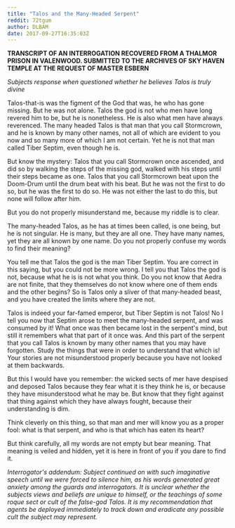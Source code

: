 ```yaml
---
title: "Talos and the Many-Headed Serpent"
reddit: 72tgum
author: DLBAM
date: 2017-09-27T16:35:03Z
---
```


**TRANSCRIPT OF AN INTERROGATION RECOVERED FROM A THALMOR PRISON IN VALENWOOD. SUBMITTED TO THE ARCHIVES OF SKY HAVEN TEMPLE AT THE REQUEST OF MASTER ESBERN**

*Subjects response when questioned whether he believes Talos is truly divine*

Talos-that-is was the figment of the God that was, he who has gone missing. But he was not alone. Talos the god is not who men have long revered him to be, but he is nonetheless. He is also what men have always reverenced. The many headed Talos is that man that you call Stormcrown, and he is known by many other names, not all of which are evident to you now and so many more of which I am not certain. Yet he is not that man called Tiber Septim, even though he is.

But know the mystery: Talos that you call Stormcrown once ascended, and did so by walking the steps of the missing god, walked with his steps until their steps became as one. Talos that you call Stormcrown beat upon the Doom-Drum until the drum beat with his beat. But he was not the first to do so, but he was the first to do so. He was not either the last to do this, but none will follow after him. 

But you do not properly misunderstand me, because my riddle is to clear. 

The many-headed Talos, as he has at times been called,  is one being, but he is not singular. He is many, but they are all one. They have many names, yet they are all known by one name. Do you not properly confuse my words to find their meaning? 

You tell me that Talos the god is the man Tiber Septim. You are correct in this saying, but you could not be more wrong. I tell you that Talos the god is not, because what he is is not what you think. Do you not know that Aedra are not finite, that they themselves do not know where one of them ends and the other begins? So is Talos only a sliver of that many-headed beast, and you have created the limits where they are not. 

Talos is indeed your far-famed emperor, but Tiber Septim is not Talos! No I tell you now that Septim arose to meet the many-headed serpent, and was consumed by it! What once was then became lost in the serpent's mind, but still it remembers what that part of it once was. And this part of the serpent that you call Talos is known by many other names that you may have forgotten. Study the things that were in order to understand that which is! Your stories are not misunderstood properly because you have not looked at them backwards. 

But this I would have you remember: the wicked sects of mer have despised and deposed Talos because they fear what it is they think he is, or because they have misunderstood what he may be. But know that they fight against that thing against which they have always fought, because their understanding is dim. 

Think cleverly on this thing, so that man and mer will know you as a proper fool: what is that serpent, and who is that which has eaten its heart? 

But think carefully, all my words are not empty but bear meaning. That meaning is veiled and hidden, yet it is here in front of you if you dare to find it.

*Interrogator's addendum: Subject continued on with such imaginative speech until we were forced to silence him, as his words generated great anxiety among the guards and interrogators. It is unclear whether the subjects views and beliefs are unique to himself, or the teachings of some roque sect or cult of the false-god Talos. It is my recommendation that agents be deployed immediately to track down and eradicate any possible cult the subject may represent.* 
